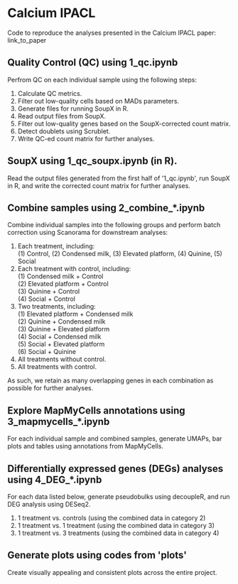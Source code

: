 # Calcium IPACL

Code to reproduce the analyses presented in the Calcium IPACL paper: link_to_paper

## Quality Control (QC) using 1_qc.ipynb

Perfrom QC on each individual sample using the following steps:
1. Calculate QC metrics.
2. Filter out low-quality cells based on MADs parameters.
3. Generate files for running SoupX in R.
4. Read output files from SoupX.
5. Filter out low-quality genes based on the SoupX-corrected count matrix.
6. Detect doublets using Scrublet.
7. Write QC-ed count matrix for further analyses.


## SoupX using 1_qc_soupx.ipynb (in R).

Read the output files generated from the first half of '1_qc.ipynb', run SoupX in R, and write the corrected count matrix for further analyses.


## Combine samples using 2_combine_*.ipynb

Combine individual samples into the following groups and perform batch correction using Scanorama for downstream analyses:
1. Each treatment, including:<br>
   (1) Control, (2) Condensed milk, (3) Elevated platform, (4) Quinine, (5) Social
2. Each treatment with control, including:<br>
   (1) Condensed milk + Control<br>
   (2) Elevated platform + Control<br>
   (3) Quinine + Control<br>
   (4) Social + Control
3. Two treatments, including:<br>
   (1) Elevated platform + Condensed milk<br>
   (2) Quinine + Condensed milk<br>
   (3) Quinine + Elevated platform<br>
   (4) Social + Condensed milk<br>
   (5) Social + Elevated platform<br>
   (6) Social + Quinine
4. All treatments without control.
5. All treatments with control.

As such, we retain as many overlapping genes in each combination as possible for further analyses.


## Explore MapMyCells annotations using 3_mapmycells_*.ipynb

For each individual sample and combined samples, generate UMAPs, bar plots and tables using annotations from MapMyCells. 


## Differentially expressed genes (DEGs) analyses using 4_DEG_*.ipynb

For each data listed below, generate pseudobulks using decoupleR, and run DEG analysis using DESeq2.
1. 1 treatment vs. controls (using the combined data in category 2)
2. 1 treatment vs. 1 treatment (using the combined data in category 3)
3. 1 treatment vs. 3 treatments (using the combined data in category 4)


## Generate plots using codes from 'plots'

Create visually appealing and consistent plots across the entire project.


